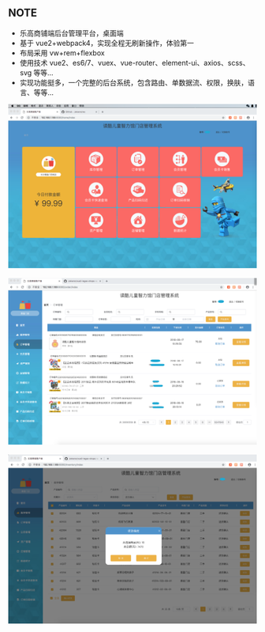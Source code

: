 ## NOTE

- 乐高商铺端后台管理平台，桌面端
- 基于 vue2+webpack4，实现全程无刷新操作，体验第一
- 布局采用 vw+rem+flexbox
- 使用技术 vue2、es6/7、vuex、vue-router、element-ui、axios、scss、svg 等等...
- 实现功能挺多，一个完整的后台系统，包含路由、单数据流、权限，换肤，语言、等等...

<p align="center">
  <a href="https://raw.githubusercontent.com/JsAaron/res/master/legao1-1.png">
    <img src="https://raw.githubusercontent.com/JsAaron/res/master/legao1-1.png">
  </a>
  <br><br>
  <a href="https://raw.githubusercontent.com/JsAaron/res/master/legao1-2.png">
    <img src="https://raw.githubusercontent.com/JsAaron/res/master/legao1-2.png">
  </a>
  <br><br>
  <a href="https://raw.githubusercontent.com/JsAaron/res/master/legao1-3.png">
    <img src="https://raw.githubusercontent.com/JsAaron/res/master/legao1-3.png">
  </a>
</p>

